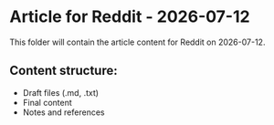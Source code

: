 # Article for Reddit - 2026-07-12

This folder will contain the article content for Reddit on 2026-07-12.

## Content structure:
- Draft files (.md, .txt)
- Final content
- Notes and references
